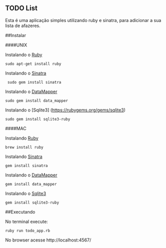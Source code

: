 
TODO List
------------

Esta é uma aplicação simples utilizando ruby e sinatra, para adicionar a sua lista de afazeres.

##Instalar

####UNIX

Instalando o [Ruby](https://www.ruby-lang.org/pt/)
```
sudo apt-get install ruby
```

Instalando o [Sinatra](http://www.sinatrarb.com/intro.html)
```
 sudo gem install sinatra
 ```

Instalando o  [DataMapper](http://datamapper.org/)
```
sudo gem install data_mapper
```

Instalando o [Sqlite3] (https://rubygems.org/gems/sqlite3)
```
sudo gem install sqlite3-ruby
```

####MAC

Instalando [Ruby](https://www.ruby-lang.org/pt/)
```
brew install ruby
```

Instalando [Sinatra](http://www.sinatrarb.com/intro.html)
```
gem install sinatra
```

Instalando o  [DataMapper](http://datamapper.org/)
```
gem install data_mapper
```

Instalando o [Sqlite3](https://rubygems.org/gems/sqlite3)
```
gem install sqlite3-ruby
```


##Executando 

No terminal execute:
```
ruby run todo_app.rb
```

No browser acesse http://localhost:4567/

